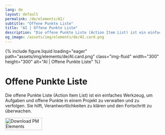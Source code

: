 ```yaml
---
lang: de
layout: default
permalink: /de/elements/AI/
subtitle: "Offene Punkte Liste"
title: "AI | Offene Punkte Liste"
description: "Die offene Punkte Liste (Action Item List) ist ein einfaches Werkzeug, um Aufgaben und offene Punkte in einem Projekt zu verwalten und zu verfolgen. Sie hilft, Verantwortlichkeiten zu klären und den Fortschritt zu überwachen."
og_image: /assets/img/elements/de/AI.card.png
---
```


{% include figure.liquid loading="eager" path="assets/img/elements/de/AI.card.png" class="img-fluid" width="300" height="300" alt="AI | Offene Punkte Liste" %}

# Offene Punkte Liste

Die offene Punkte Liste (Action Item List) ist ein einfaches Werkzeug, um Aufgaben und offene Punkte in einem Projekt zu verwalten und zu verfolgen. Sie hilft, Verantwortlichkeiten zu klären und den Fortschritt zu überwachen.

<a href="https://apps.apple.com/app/apple-store/id6738084498?pt=127441684&ct=website&mt=8">
  <img src="{{ "assets/img/en/appstore.png" | relative_url }}" width="120" height="40" alt="Download PM Elements">
</a>
